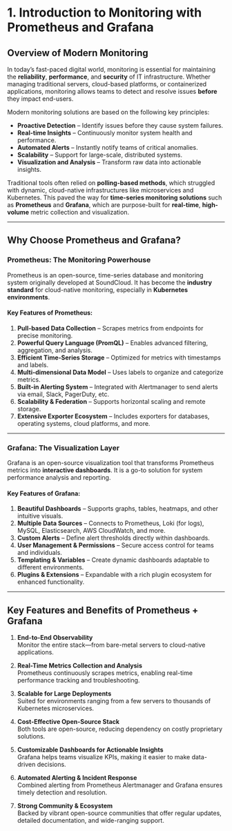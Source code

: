 # **1. Introduction to Monitoring with Prometheus and Grafana**

## **Overview of Modern Monitoring**

In today’s fast-paced digital world, monitoring is essential for maintaining the **reliability**, **performance**, and **security** of IT infrastructure. Whether managing traditional servers, cloud-based platforms, or containerized applications, monitoring allows teams to detect and resolve issues **before** they impact end-users.

Modern monitoring solutions are based on the following key principles:

- **Proactive Detection** – Identify issues before they cause system failures.  
- **Real-time Insights** – Continuously monitor system health and performance.  
- **Automated Alerts** – Instantly notify teams of critical anomalies.  
- **Scalability** – Support for large-scale, distributed systems.  
- **Visualization and Analysis** – Transform raw data into actionable insights.

Traditional tools often relied on **polling-based methods**, which struggled with dynamic, cloud-native infrastructures like microservices and Kubernetes. This paved the way for **time-series monitoring solutions** such as **Prometheus** and **Grafana**, which are purpose-built for **real-time**, **high-volume** metric collection and visualization.

---

## **Why Choose Prometheus and Grafana?**

### **Prometheus: The Monitoring Powerhouse**

Prometheus is an open-source, time-series database and monitoring system originally developed at SoundCloud. It has become the **industry standard** for cloud-native monitoring, especially in **Kubernetes environments**.

#### **Key Features of Prometheus**:

1. **Pull-based Data Collection** – Scrapes metrics from endpoints for precise monitoring.  
2. **Powerful Query Language (PromQL)** – Enables advanced filtering, aggregation, and analysis.  
3. **Efficient Time-Series Storage** – Optimized for metrics with timestamps and labels.  
4. **Multi-dimensional Data Model** – Uses labels to organize and categorize metrics.  
5. **Built-in Alerting System** – Integrated with Alertmanager to send alerts via email, Slack, PagerDuty, etc.  
6. **Scalability & Federation** – Supports horizontal scaling and remote storage.  
7. **Extensive Exporter Ecosystem** – Includes exporters for databases, operating systems, cloud platforms, and more.

---

### **Grafana: The Visualization Layer**

Grafana is an open-source visualization tool that transforms Prometheus metrics into **interactive dashboards**. It is a go-to solution for system performance analysis and reporting.

#### **Key Features of Grafana**:

1. **Beautiful Dashboards** – Supports graphs, tables, heatmaps, and other intuitive visuals.  
2. **Multiple Data Sources** – Connects to Prometheus, Loki (for logs), MySQL, Elasticsearch, AWS CloudWatch, and more.  
3. **Custom Alerts** – Define alert thresholds directly within dashboards.  
4. **User Management & Permissions** – Secure access control for teams and individuals.  
5. **Templating & Variables** – Create dynamic dashboards adaptable to different environments.  
6. **Plugins & Extensions** – Expandable with a rich plugin ecosystem for enhanced functionality.

---

## **Key Features and Benefits of Prometheus + Grafana**

1. **End-to-End Observability**  
   Monitor the entire stack—from bare-metal servers to cloud-native applications.

2. **Real-Time Metrics Collection and Analysis**  
   Prometheus continuously scrapes metrics, enabling real-time performance tracking and troubleshooting.

3. **Scalable for Large Deployments**  
   Suited for environments ranging from a few servers to thousands of Kubernetes microservices.

4. **Cost-Effective Open-Source Stack**  
   Both tools are open-source, reducing dependency on costly proprietary solutions.

5. **Customizable Dashboards for Actionable Insights**  
   Grafana helps teams visualize KPIs, making it easier to make data-driven decisions.

6. **Automated Alerting & Incident Response**  
   Combined alerting from Prometheus Alertmanager and Grafana ensures timely detection and resolution.

7. **Strong Community & Ecosystem**  
   Backed by vibrant open-source communities that offer regular updates, detailed documentation, and wide-ranging support.
